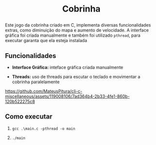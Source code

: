 <h1 align="center"> 
  <p>Cobrinha</p> 
</h1> 

Este jogo da cobrinha criado em C, implementa diversas funcionalidades extras, como diminuição do mapa e aumento de velocidade. A interface
gráfica foi criada manualmente e também foi utilizado `pthread`, para executar garanta que ela esteja instalada

## Funcionalidades 

- **Interface Gráfica:** inteface gráfica criada manualmente 

- **Threads:** uso de threads para escutar o teclado e movimentar a cobrinha paralelamente

https://github.com/MateusPitura/cli-c-miscellaneous/assets/119008106/7ad364b4-2b33-4fe1-860b-120b522275c8

## Como executar 

1. `gcc .\main.c -pthread -o main`  

2. `./main`

